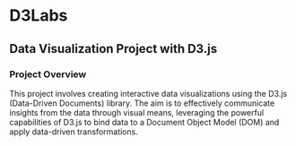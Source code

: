 # D3Labs
## Data Visualization Project with D3.js

### Project Overview
This project involves creating interactive data visualizations using the D3.js (Data-Driven Documents) library. The aim is to effectively communicate insights from the data through visual means, leveraging the powerful capabilities of D3.js to bind data to a Document Object Model (DOM) and apply data-driven transformations.
